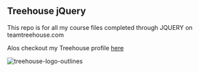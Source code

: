 ## Treehouse jQuery

This repo is for all my course files completed through JQUERY on teamtreehouse.com

Alos checkout my Treehouse profile [here](https://teamtreehouse.com/hectormenduia)

![treehouse-logo-outlines](https://cloud.githubusercontent.com/assets/6217351/13035873/f7667f54-d359-11e5-8b89-ed69b1085b57.png)